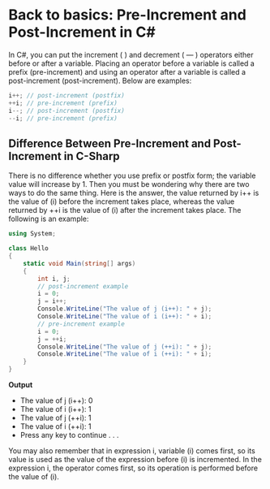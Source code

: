 # Back to basics: Pre-Increment and Post-Increment in C#

In C#, you can put the increment ( ) and decrement ( — ) operators either before or after a variable. Placing an operator before a variable is called a prefix (pre-increment) and using an operator after a variable is called a post-increment (post-increment). Below are  examples:


```cs
i++; // post-increment (postfix)
++i; // pre-increment (prefix)
i--; // post-increment (postfix)
--i; // pre-increment (prefix)
``` 

## Difference Between Pre-Increment and Post-Increment in C-Sharp

There is no difference whether you use prefix or postfix form; the variable value will increase by 1. Then you must be wondering why there are two ways to do the same thing. Here is the answer, the value returned by i++ is the value of (i) before the increment takes place, whereas the value returned by ++i is the value of (i) after the increment takes place. The following is an example:

```cs
using System;

class Hello
{
    static void Main(string[] args)
    {
        int i, j;
        // post-increment example
        i = 0;
        j = i++; 
        Console.WriteLine("The value of j (i++): " + j);
        Console.WriteLine("The value of i (i++): " + i);
        // pre-increment example
        i = 0;
        j = ++i; 
        Console.WriteLine("The value of j (++i): " + j);
        Console.WriteLine("The value of i (++i): " + i);
    }
}
```

**Output**
- The value of j (i++): 0
- The value of i (i++): 1
- The value of j (++i): 1
- The value of i (++i): 1
- Press any key to continue . . .

You may also remember that in expression i, variable (i) comes first, so its value is used as the value of the expression before (i) is incremented. In the expression i, the operator comes first, so its operation is performed before the value of (i).